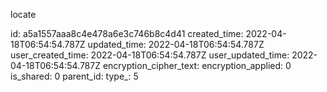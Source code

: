 locate

id: a5a1557aaa8c4e478a6e3c746b8c4d41
created_time: 2022-04-18T06:54:54.787Z
updated_time: 2022-04-18T06:54:54.787Z
user_created_time: 2022-04-18T06:54:54.787Z
user_updated_time: 2022-04-18T06:54:54.787Z
encryption_cipher_text: 
encryption_applied: 0
is_shared: 0
parent_id: 
type_: 5